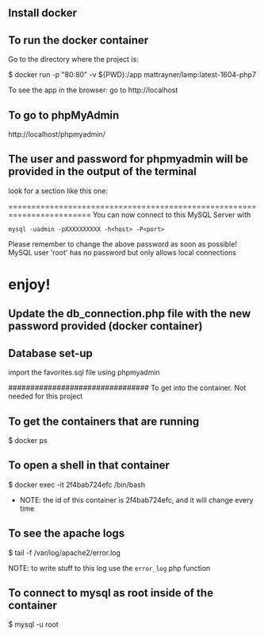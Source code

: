 
## Install docker


## To run the docker container

Go to the directory where the project is: 

$ docker run -p "80:80" -v ${PWD}:/app mattrayner/lamp:latest-1604-php7

To see the app in the browser: go to http://localhost


## To go to phpMyAdmin

http://localhost/phpmyadmin/

## The user and password for phpmyadmin will be provided in the output of the terminal

look for a section like this one:

========================================================================
You can now connect to this MySQL Server with 

    mysql -uadmin -pXXXXXXXXXX -h<host> -P<port>

Please remember to change the above password as soon as possible!
MySQL user 'root' has no password but only allows local connections

enjoy!
========================================================================

## Update the db_connection.php file with the new password provided (docker container)

## Database set-up
import the favorites.sql file using phpmyadmin


################################ To get into the container. Not needed for this project

## To get the containers that are running

$ docker ps

## To open a shell in that container 

$ docker exec -it 2f4bab724efc /bin/bash

* NOTE: the id of this container is 2f4bab724efc, and it will change every time 

## To see the apache logs

$ tail -f /var/log/apache2/error.log

NOTE: to write stuff to this log use the `error_log` php function

## To connect to mysql as root inside of the container

$ mysql -u root

